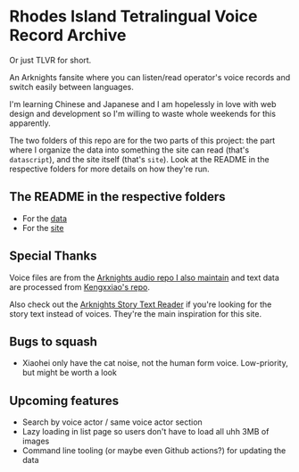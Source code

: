 # Rhodes Island Tetralingual Voice Record Archive
Or just TLVR for short.

An Arknights fansite where you can listen/read operator's voice records and switch easily between languages.

I'm learning Chinese and Japanese and I am hopelessly in love with web design and development so I'm willing to waste whole weekends for this apparently.

The two folders of this repo are for the two parts of this project: the part where I organize the data into something the site can read (that's `datascript`), and the site itself (that's `site`). Look at the README in the respective folders for more details on how they're run. 

## The README in the respective folders
- For the [data](datascript/README.md)
- For the [site](site/README.md)

## Special Thanks
Voice files are from the [Arknights audio repo I also maintain](https://github.com/PseudoMon/arknights-audio) and text data are processed from [Kengxxiao's repo](https://github.com/Kengxxiao/ArknightsGameData).  

Also check out the [Arknights Story Text Reader](https://github.com/050644zf/ArknightsStoryTextReader) if you're looking for the story text instead of voices. They're the main inspiration for this site.

## Bugs to squash
- Xiaohei only have the cat noise, not the human form voice. Low-priority, but might be worth a look

## Upcoming features
- Search by voice actor / same voice actor section
- Lazy loading in list page so users don't have to load all uhh 3MB of images
- Command line tooling (or maybe even Github actions?) for updating the data
